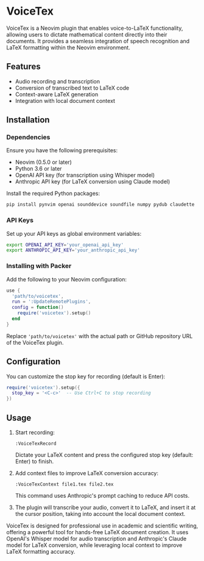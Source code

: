# VoiceTex

VoiceTex is a Neovim plugin that enables voice-to-LaTeX functionality, allowing users to dictate mathematical content directly into their documents. It provides a seamless integration of speech recognition and LaTeX formatting within the Neovim environment.

## Features

- Audio recording and transcription
- Conversion of transcribed text to LaTeX code
- Context-aware LaTeX generation
- Integration with local document context

## Installation

### Dependencies

Ensure you have the following prerequisites:

- Neovim (0.5.0 or later)
- Python 3.6 or later
- OpenAI API key (for transcription using Whisper model)
- Anthropic API key (for LaTeX conversion using Claude model)

Install the required Python packages:

```bash
pip install pynvim openai sounddevice soundfile numpy pydub claudette
```

### API Keys

Set up your API keys as global environment variables:

```bash
export OPENAI_API_KEY='your_openai_api_key'
export ANTHROPIC_API_KEY='your_anthropic_api_key'
```

### Installing with Packer

Add the following to your Neovim configuration:

```lua
use {
  'path/to/voicetex',
  run = ':UpdateRemotePlugins',
  config = function()
    require('voicetex').setup()
  end
}
```

Replace `'path/to/voicetex'` with the actual path or GitHub repository URL of the VoiceTex plugin.

## Configuration

You can customize the stop key for recording (default is Enter):

```lua
require('voicetex').setup({
  stop_key = '<C-c>'  -- Use Ctrl+C to stop recording
})
```

## Usage

1. Start recording:
   ```
   :VoiceTexRecord
   ```
   Dictate your LaTeX content and press the configured stop key (default: Enter) to finish.

2. Add context files to improve LaTeX conversion accuracy:
   ```
   :VoiceTexContext file1.tex file2.tex
   ```
   This command uses Anthropic's prompt caching to reduce API costs.

3. The plugin will transcribe your audio, convert it to LaTeX, and insert it at the cursor position, taking into account the local document context.

VoiceTex is designed for professional use in academic and scientific writing, offering a powerful tool for hands-free LaTeX document creation. It uses OpenAI's Whisper model for audio transcription and Anthropic's Claude model for LaTeX conversion, while leveraging local context to improve LaTeX formatting accuracy.
